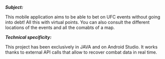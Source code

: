 ***Subject:***

This mobile application aims to be able to bet on UFC events without going into debt! All this with virtual points. 
You can also consult the different locations of the events and all the comabts of a map. 


***Technical specificity:***

This project has been exclusively in JAVA and on Android Studio. It works thanks to external API calls that allow to recover combat data in real time.

